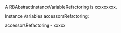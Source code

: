 A RBAbstractInstanceVariableRefactoring is xxxxxxxxx.Instance Variables	accessorsRefactoring:		<Object>accessorsRefactoring	- xxxxx